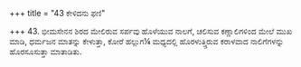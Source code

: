 +++
title = "43 ಕೇಳಿದನು ಫಣಿ"

+++
43. ಭೀಮಸೇನನ ಶಿರದ ಮೇಲಿರುವ ಸರ್ಪವು ಹೊಳೆಯುವ ನಾಲಗೆ, ಚಲಿಸುವ ಕಣ್ಣಾಲಿಗಳಿಂದ ಮೇಲೆ ಮುಖ ಮಾಡಿ, ಧರ್ಮಜನ ಮಾತನ್ನು ಕೇಳುತ್ತಾ, ಕೋರೆ ಹಲ್ಲುಗ¼ ಮಧ್ಯದಲ್ಲಿ ಹೊರಳುತ್ತ್ತಿರುವ  ಕರಾಳವಾದ ನಾಲಿಗೆಗಳನ್ನು ಹೊರಸೂಸುತ್ತಾ ಮಾತಾಡಿತು.